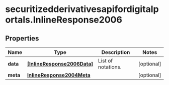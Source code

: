 # securitizedderivativesapifordigitalportals.InlineResponse2006

## Properties

Name | Type | Description | Notes
------------ | ------------- | ------------- | -------------
**data** | [**[InlineResponse2006Data]**](InlineResponse2006Data.md) | List of notations. | [optional] 
**meta** | [**InlineResponse2004Meta**](InlineResponse2004Meta.md) |  | [optional] 


